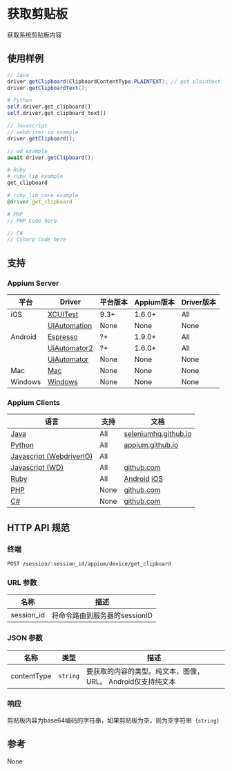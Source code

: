 # 获取剪贴板

获取系统剪贴板内容
## 使用样例

```java
// Java
driver.getClipboard(ClipboardContentType.PLAINTEXT); // get plaintext
driver.getClipboardText();

```

```python
# Python
self.driver.get_clipboard()
self.driver.get_clipboard_text()

```

```javascript
// Javascript
// webdriver.io example
driver.getClipboard();

// wd example
await driver.getClipboard();

```

```ruby
# Ruby
# ruby_lib example
get_clipboard

# ruby_lib_core example
@driver.get_clipboard

```

```php
# PHP
// PHP Code here

```

```csharp
// C#
// CSharp Code here

```


## 支持

### Appium Server

|平台|Driver|平台版本|Appium版本|Driver版本|
|--------|----------------|------|--------------|--------------|
| iOS | [XCUITest](/docs/en/drivers/ios-xcuitest.md) | 9.3+ | 1.6.0+ | All |
|  | [UIAutomation](/docs/en/drivers/ios-uiautomation.md) | None | None | None |
| Android | [Espresso](/docs/en/drivers/android-espresso.md) | ?+ | 1.9.0+ | All |
|  | [UiAutomator2](/docs/en/drivers/android-uiautomator2.md) | ?+ | 1.6.0+ | All |
|  | [UiAutomator](/docs/en/drivers/android-uiautomator.md) | None | None | None |
| Mac | [Mac](/docs/en/drivers/mac.md) | None | None | None |
| Windows | [Windows](/docs/en/drivers/windows.md) | None | None | None |


### Appium Clients

|语言|支持|文档|
|--------|-------|-------------|
|[Java](https://github.com/appium/java-client/releases/latest)| All | [seleniumhq.github.io](https://seleniumhq.github.io/selenium/docs/api/java/org/openqa/selenium/WebElement.html#click--) |
|[Python](https://github.com/appium/python-client/releases/latest)| All | [appium.github.io](https://appium.github.io/python-client-sphinx/webdriver.extensions.html#webdriver.extensions.clipboard.Clipboard.get_clipboard) |
|[Javascript (WebdriverIO)](http://webdriver.io/index.html)| All |  |
|[Javascript (WD)](https://github.com/admc/wd/releases/latest)| All | [github.com](https://github.com/admc/wd/releases) |
|[Ruby](https://github.com/appium/ruby_lib/releases/latest)| All | [Android](https://www.rubydoc.info/github/appium/ruby_lib_core/Appium/Core/Android/Device#get_clipboard-instance_method) [iOS](https://www.rubydoc.info/github/appium/ruby_lib_core/Appium/Core/Ios/Device#get_clipboard-instance_method) |
|[PHP](https://github.com/appium/php-client/releases/latest)| None | [github.com](https://github.com/appium/php-client/releases/latest) |
|[C#](https://github.com/appium/appium-dotnet-driver/releases/latest)| None | [github.com](https://github.com/appium/appium) |

## HTTP API 规范

### 终端

`POST /session/:session_id/appium/device/get_clipboard`

### URL 参数

|名称|描述|
|----|-----------|
|session_id|将命令路由到服务器的sessionID|

### JSON 参数

|名称|类型|描述|
|----|----|-----------|
| contentType | `string` | 要获取的内容的类型。纯文本，图像，URL。 Android仅支持纯文本 |

### 响应

剪贴板内容为base64编码的字符串，如果剪贴板为空，则为空字符串（`string`）

## 参考

None